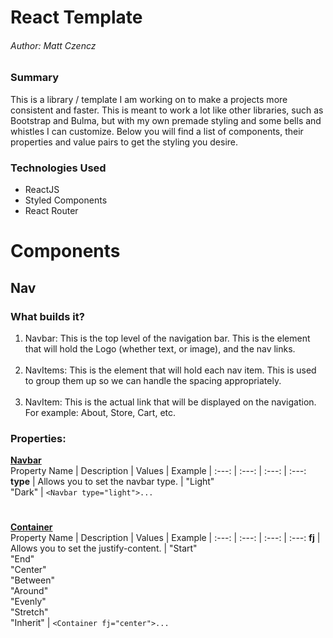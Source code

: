 # React Template

###### Author: Matt Czencz

### Summary
This is a library / template I am working on to make a projects more consistent and faster. This is meant to work a lot like other libraries, such as Bootstrap and Bulma, but with my own premade styling and some bells and whistles I can customize. Below you will find a list of components, their properties  and value pairs to get the styling you desire. 

### Technologies Used
<ul>
    <li>ReactJS</li>
    <li>Styled Components</li>
    <li>React Router</li>
</ul>

# Components

## Nav
### What builds it?
<ol>
    <li>Navbar: This is the top level of the navigation bar. This is the element that will hold the Logo (whether text, or image), and the nav links.</li><br>
    <li>NavItems: This is the element that will hold each nav item. This is used to group them up so we can handle the spacing appropriately.</li><br>
    <li>NavItem: This is the actual link that will be displayed on the navigation. For example: About, Store, Cart, etc.</li>
</ol>

### Properties:
<u><strong>Navbar</strong></u><br>
Property Name | Description | Values | Example
| :---: | :---: | :---: | :---:
<strong>type</strong>  | Allows you to set the navbar type. | "Light" <br> "Dark" | `<Navbar type="light">...`

#

<u><strong>Container</strong></u><br>
Property Name | Description | Values | Example
| :---: | :---: | :---: | :---:
<strong>fj</strong>  | Allows you to set the justify-content. | "Start" <br> "End" <br> "Center" <br> "Between" <br> "Around" <br> "Evenly" <br> "Stretch" <br> "Inherit" | `<Container fj="center">...`